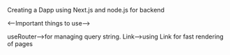 Creating a Dapp using Next.js and node.js for backend

<--Important things to use-->

useRouter-->for managing query string.
Link-->using Link for fast rendering of pages